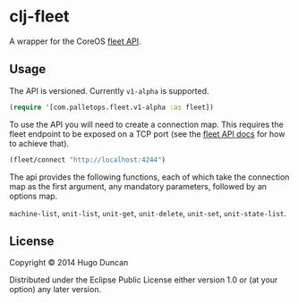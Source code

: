 # clj-fleet

A wrapper for the CoreOS [fleet API][fleet-api].

## Usage

The API is versioned.  Currently `v1-alpha` is supported.

```clj
(require '[com.palletops.fleet.v1-alpha :as fleet])
```

To use the API you will need to create a connection map.  This
requires the fleet endpoint to be exposed on a TCP port (see the
[fleet API docs][fleet-api] for how to achieve that).

```clj
(fleet/connect "http://localhost:4244")
```

The api provides the following functions, each of which take the
connection map as the first argument, any mandatory parameters,
followed by an options map.

`machine-list`, `unit-list`, `unit-get`, `unit-delete`, `unit-set`,
`unit-state-list`.

## License

Copyright © 2014 Hugo Duncan

Distributed under the Eclipse Public License either version 1.0 or (at
your option) any later version.

[fleet-api]:https://github.com/coreos/fleet/blob/master/Documentation/api-v1-alpha.md "CoreOS Fleet API"
